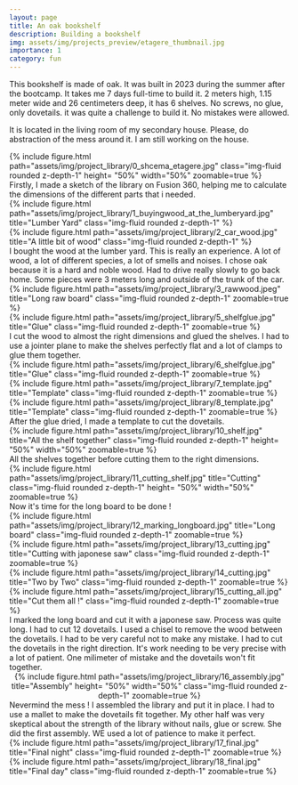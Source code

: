 ```yaml
---
layout: page
title: An oak bookshelf
description: Building a bookshelf
img: assets/img/projects_preview/etagere_thumbnail.jpg
importance: 1
category: fun
---
```


This bookshelf is made of oak. It was built in 2023 during the summer after the bootcamp. It takes me 7 days full-time to build it. 2 meters high, 1.15 meter wide and 26 centimeters deep, it has 6 shelves. No screws, no glue, only dovetails. it was quite a challenge to build it. No mistakes were allowed.


It is located in the living room of my secondary house. Please, do abstraction of the mess around it. I am still working on the house.

<div class="row justify-content-center align-items-center">
    {% include figure.html path="assets/img/project_library/0_shcema_etagere.jpg" class="img-fluid rounded z-depth-1" height= "50%" width="50%" zoomable=true %}
</div>

<div class="caption">
    Firstly, I made a sketch of the library on Fusion 360, helping me to calculate the dimensions of the different parts that i needed.
</div>

<div class="row justify-content-sm-center">
    <div class="col-sm mt-3 mt-md-0">
        {% include figure.html path="assets/img/project_library/1_buyingwood_at_the_lumberyard.jpg" title="Lumber Yard" class="img-fluid rounded z-depth-1" %}
    </div>
    <div class="col-sm mt-3 mt-md-0">
        {% include figure.html path="assets/img/project_library/2_car_wood.jpg" title="A little bit of wood" class="img-fluid rounded z-depth-1" %}
    </div>

</div>
<div class="caption">
    I bought the wood at the lumber yard. This is really an experience. A lot of wood, a lot of different species, a lot of smells and noises. I chose oak because it is a hard and noble wood. Had to drive really slowly to go back home. Some pieces were 3 meters long and outside of the trunk of the car.
</div>

<div class="row mt-3">
    <div class="col-sm mt-3 mt-md-0">
        {% include figure.html path="assets/img/project_library/3_rawwood.jpeg" title="Long raw board" class="img-fluid rounded z-depth-1" zoomable=true %}
    </div>
    <div class="col-sm mt-3 mt-md-0">
        {% include figure.html path="assets/img/project_library/5_shelfglue.jpg" title="Glue" class="img-fluid rounded z-depth-1" zoomable=true %}
    </div>
</div>
<div class="caption">
    I cut the wood to almost the right dimensions and glued the shelves. I had to use a jointer plane to make the shelves perfectly flat and a lot of clamps to glue them together.
</div>

<div class="row mt-3">
    <div class="col-sm mt-3 mt-md-0">
        {% include figure.html path="assets/img/project_library/6_shelfglue.jpg" title="Glue" class="img-fluid rounded z-depth-1" zoomable=true %}
    </div>
    <div class="col-sm mt-3 mt-md-0">
        {% include figure.html path="assets/img/project_library/7_template.jpg" title="Template" class="img-fluid rounded z-depth-1" zoomable=true %}
    </div>
    <div class="col-sm mt-3 mt-md-0">
        {% include figure.html path="assets/img/project_library/8_template.jpg" title="Template" class="img-fluid rounded z-depth-1" zoomable=true %}
    </div>
</div>
<div class="caption">
    After the glue dried, I made a template to cut the dovetails.
</div>

<div class="row">
    <div class="col-sm mt-3 mt-md-0">
        {% include figure.html path="assets/img/project_library/10_shelf.jpg" title="All the shelf together" class="img-fluid rounded z-depth-1" height= "50%" width="50%" zoomable=true %}
    </div>
</div>
<div class="caption">
    All the shelves together before cutting them to the right dimensions.
</div>
<div class="row">
    <div class="col-sm mt-3 mt-md-0">
        {% include figure.html path="assets/img/project_library/11_cutting_shelf.jpg" title="Cutting" class="img-fluid rounded z-depth-1" height= "50%" width="50%" zoomable=true %}
    </div>
</div>
<div class="caption">
    Now it's time for the long board to be done !
</div>
<div class="row mt-3">
    <div class="col-sm mt-3 mt-md-0">
        {% include figure.html path="assets/img/project_library/12_marking_longboard.jpg" title="Long board" class="img-fluid rounded z-depth-1" zoomable=true %}
    </div>
    <div class="col-sm mt-3 mt-md-0">
        {% include figure.html path="assets/img/project_library/13_cutting.jpg" title="Cutting with japonese saw" class="img-fluid rounded z-depth-1" zoomable=true %}
    </div>
    <div class="col-sm mt-3 mt-md-0">
        {% include figure.html path="assets/img/project_library/14_cutting.jpg" title="Two by Two" class="img-fluid rounded z-depth-1" zoomable=true %}
    </div>
    <div class="col-sm mt-3 mt-md-0">
        {% include figure.html path="assets/img/project_library/15_cutting_all.jpg" title="Cut them all !" class="img-fluid rounded z-depth-1" zoomable=true %}
    </div>
</div>
<div class="caption">
    I marked the long board and cut it with a japonese saw. Process was quite long. I had to cut 12 dovetails. I used a chisel to remove the wood between the dovetails. I had to be very careful not to make any mistake. I had to cut the dovetails in the right direction. It's work needing to be very precise with a lot of patient. One milimeter of mistake and the dovetails won't fit together.
</div>

<center>
  <div class="row">
          {% include figure.html path="assets/img/project_library/16_assembly.jpg" title="Assembly" height= "50%" width="50%" class="img-fluid rounded z-depth-1" zoomable=true %}
  </div>
</center>

<div class="caption">
    Nevermind the mess ! I assembled the library and put it in place. I had to use a mallet to make the dovetails fit together. My other half was very skeptical about the strength of the library without nails, glue or screw. She did the first assembly. WE used a lot of patience to make it perfect.
</div>

<div class="row mt-3">
    <div class="col-sm mt-3 mt-md-0">
        {% include figure.html path="assets/img/project_library/17_final.jpg" title="Final night" class="img-fluid rounded z-depth-1" zoomable=true %}
    </div>
    <div class="col-sm mt-3 mt-md-0">
        {% include figure.html path="assets/img/project_library/18_final.jpg" title="Final day" class="img-fluid rounded z-depth-1" zoomable=true %}
    </div>
</div>
